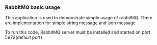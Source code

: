 ### RabbitMQ basic usage
This application is used to demonstrate simple usage of rabbitMQ.
There are implementation for simple string message and json message 

To run this code, RabbitMQ server must be installed 
and started on port 5672(default port)
